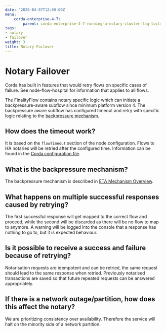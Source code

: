 ```yaml
---
date: '2020-04-07T12:00:00Z'
menu:
    corda-enterprise-4-7:
        parent: corda-enterprise-4-7-running-a-notary-cluster-faq-toctree
tags:
- notary
- failover
weight: 3
title: Notary Failover
---
```



# Notary Failover

Corda has built in features that would retry flows on specific cases of failure. See node-flow-hospital for information
that applies to all flows.

The FinalityFlow contains notary specific logic which can initiate a backpressure-aware subflow since minimum platform version 4.
The backpressure aware subflow has configured timeout and retry with specific logic relating
to the [backpressure mechanism](eta-mechanism.md).


## How does the timeout work?

It is based on the `flowTimeout` section of the node configuration. Flows to HA notaries will be retried after the configured
time. Information can be found in the [Corda configuration file](../../node/setup/corda-configuration-file.md/).


## What is the backpressure mechanism?

The backpressure mechanism is described in [ETA Mechanism Overview](eta-mechanism.md).


## What happens on multiple successful responses caused by retrying?

The first successful response will get mapped to the correct flow and proceed, while the second will be discarded as there will
be no flow to map to anymore. A warning will be logged into the console that a response has nothing to go to, but it is expected
behaviour.


## Is it possible to receive a success and failure because of retrying?

Notarisation requests are idempotent and can be retried, the same request should lead to the same response when retried.
Previously notarised transactions are saved so that future repeated requests can be answered appropriately.


## If there is a network outage/partition, how does this affect the notary?

We are prioritizing consistency over availability. Therefore the service will halt on the minority side of a network partition.

